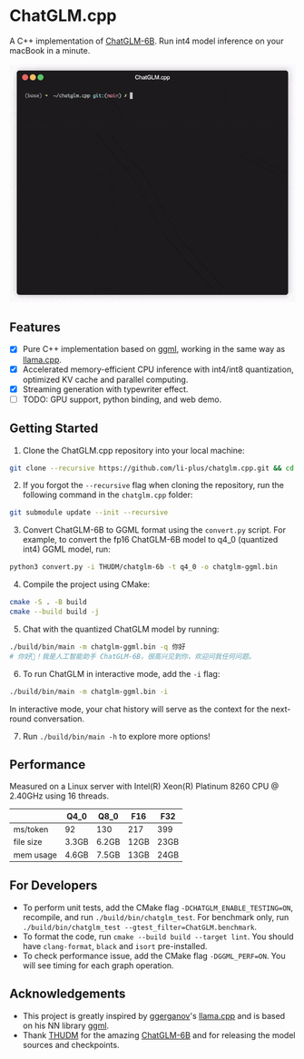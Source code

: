 # ChatGLM.cpp

A C++ implementation of [ChatGLM-6B](https://github.com/THUDM/ChatGLM-6B). Run int4 model inference on your macBook in a minute.

![demo](docs/demo.gif)

## Features

* [x] Pure C++ implementation based on [ggml](https://github.com/ggerganov/ggml), working in the same way as [llama.cpp](https://github.com/ggerganov/llama.cpp).
* [x] Accelerated memory-efficient CPU inference with int4/int8 quantization, optimized KV cache and parallel computing.
* [x] Streaming generation with typewriter effect.
* [ ] TODO: GPU support, python binding, and web demo.

## Getting Started

1. Clone the ChatGLM.cpp repository into your local machine:
```sh
git clone --recursive https://github.com/li-plus/chatglm.cpp.git && cd chatglm.cpp
```

2. If you forgot the `--recursive` flag when cloning the repository, run the following command in the `chatglm.cpp` folder:
```sh
git submodule update --init --recursive
```

3. Convert ChatGLM-6B to GGML format using the `convert.py` script. For example, to convert the fp16 ChatGLM-6B model to q4_0 (quantized int4) GGML model, run:
```sh
python3 convert.py -i THUDM/chatglm-6b -t q4_0 -o chatglm-ggml.bin
```

4. Compile the project using CMake:
```sh
cmake -S . -B build
cmake --build build -j
```

5. Chat with the quantized ChatGLM model by running:
```sh
./build/bin/main -m chatglm-ggml.bin -q 你好
# 你好👋！我是人工智能助手 ChatGLM-6B，很高兴见到你，欢迎问我任何问题。
```

6. To run ChatGLM in interactive mode, add the `-i` flag:
```sh
./build/bin/main -m chatglm-ggml.bin -i
```
In interactive mode, your chat history will serve as the context for the next-round conversation.

7. Run `./build/bin/main -h` to explore more options!

## Performance

Measured on a Linux server with Intel(R) Xeon(R) Platinum 8260 CPU @ 2.40GHz using 16 threads.

|           | Q4_0  | Q8_0  | F16  | F32  |
|-----------|-------|-------|------|------|
| ms/token  | 92    | 130   | 217  | 399  |
| file size | 3.3GB | 6.2GB | 12GB | 23GB |
| mem usage | 4.6GB | 7.5GB | 13GB | 24GB |

## For Developers

* To perform unit tests, add the CMake flag `-DCHATGLM_ENABLE_TESTING=ON`, recompile, and run `./build/bin/chatglm_test`. For benchmark only, run `./build/bin/chatglm_test --gtest_filter=ChatGLM.benchmark`.
* To format the code, run `cmake --build build --target lint`. You should have `clang-format`, `black` and `isort` pre-installed.
* To check performance issue, add the CMake flag `-DGGML_PERF=ON`. You will see timing for each graph operation.

## Acknowledgements

* This project is greatly inspired by [ggerganov](https://github.com/ggerganov)'s [llama.cpp](https://github.com/ggerganov/llama.cpp) and is based on his NN library [ggml](https://github.com/ggerganov/ggml).
* Thank [THUDM](https://github.com/THUDM) for the amazing [ChatGLM-6B](https://github.com/THUDM/ChatGLM-6B) and for releasing the model sources and checkpoints.
